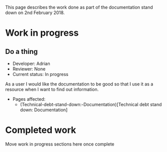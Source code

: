 This page describes the work done as part of the documentation stand down on 2nd February 2018.

# Work in progress

## Do a thing
- Developer: Adrian
- Reviewer: None
- Current status: In progress

As a user I would like the documentation to be good so that I use it as a resource when I want to find out information.

- Pages affected:
    - (Technical-debt-stand-down:-Documentation)[Technical debt stand down: Documentation]

# Completed work

Move work in progress sections here once complete